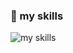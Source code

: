 ### 🔫 my skills
<img alt="my skills" src="https://skillicons.dev/icons?theme=light&perline=8&i=swift,java,kotlin,androidstudio,dart,flutter,laravel,symfony,wordpress,php,mysql,py,ts,js,html,css,jquery,nodejs,firebase,docker,aws,linux,nginx,git,github,gitlab,xd,vscode" />


<!--
**nukesk3/nukesk3** is a ✨ _special_ ✨ repository because its `README.md` (this file) appears on your GitHub profile.

Here are some ideas to get you started:

- 🔭 I’m currently working on ...
- 🌱 I’m currently learning ...
- 👯 I’m looking to collaborate on ...
- 🤔 I’m looking for help with ...
- 💬 Ask me about ...
- 📫 How to reach me: ...
- 😄 Pronouns: ...
- ⚡ Fun fact: ...
-->
